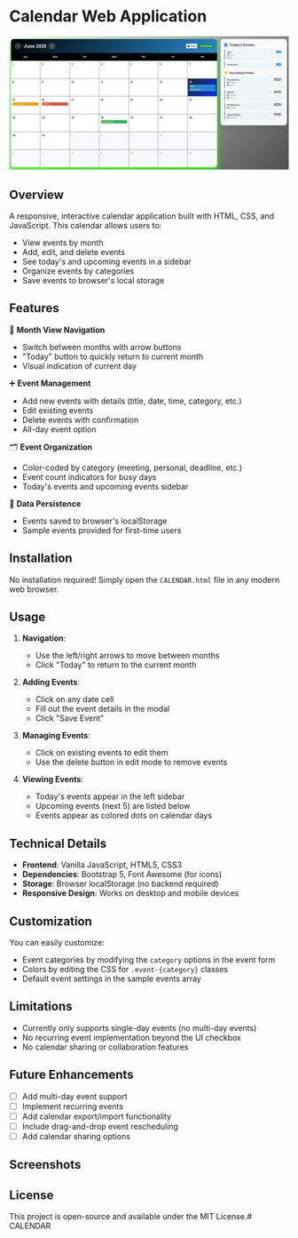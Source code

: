 # Calendar Web Application

![image alt](https://github.com/harinadh01/CALENDAR/blob/main/Screenshot%202025-06-14%20100059.png)

## Overview

A responsive, interactive calendar application built with HTML, CSS, and JavaScript. This calendar allows users to:

- View events by month
- Add, edit, and delete events
- See today's and upcoming events in a sidebar
- Organize events by categories
- Save events to browser's local storage

## Features

📅 **Month View Navigation**
- Switch between months with arrow buttons
- "Today" button to quickly return to current month
- Visual indication of current day

➕ **Event Management**
- Add new events with details (title, date, time, category, etc.)
- Edit existing events
- Delete events with confirmation
- All-day event option

🗂 **Event Organization**
- Color-coded by category (meeting, personal, deadline, etc.)
- Event count indicators for busy days
- Today's events and upcoming events sidebar

💾 **Data Persistence**
- Events saved to browser's localStorage
- Sample events provided for first-time users

## Installation

No installation required! Simply open the `CALENDAR.html` file in any modern web browser.

## Usage

1. **Navigation**:
   - Use the left/right arrows to move between months
   - Click "Today" to return to the current month

2. **Adding Events**:
   - Click on any date cell
   - Fill out the event details in the modal
   - Click "Save Event"

3. **Managing Events**:
   - Click on existing events to edit them
   - Use the delete button in edit mode to remove events

4. **Viewing Events**:
   - Today's events appear in the left sidebar
   - Upcoming events (next 5) are listed below
   - Events appear as colored dots on calendar days

## Technical Details

- **Frontend**: Vanilla JavaScript, HTML5, CSS3
- **Dependencies**: Bootstrap 5, Font Awesome (for icons)
- **Storage**: Browser localStorage (no backend required)
- **Responsive Design**: Works on desktop and mobile devices

## Customization

You can easily customize:

- Event categories by modifying the `category` options in the event form
- Colors by editing the CSS for `.event-{category}` classes
- Default event settings in the sample events array

## Limitations

- Currently only supports single-day events (no multi-day events)
- No recurring event implementation beyond the UI checkbox
- No calendar sharing or collaboration features

## Future Enhancements

- [ ] Add multi-day event support
- [ ] Implement recurring events
- [ ] Add calendar export/import functionality
- [ ] Include drag-and-drop event rescheduling
- [ ] Add calendar sharing options

## Screenshots



## License

This project is open-source and available under the MIT License.# CALENDAR
